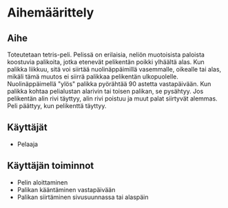 # Aihemäärittely

## Aihe

Toteutetaan tetris-peli. Pelissä on erilaisia, neliön muotoisista paloista koostuvia palikoita, jotka etenevät pelikentän poikki ylhäältä alas. Kun palikka liikkuu, sitä voi siirtää nuolinäppäimillä vasemmalle, oikealle tai alas, mikäli tämä muutos ei siirrä palikkaa pelikentän ulkopuolelle. Nuolinäppäimellä "ylös" palikka pyörähtää 90 astetta vastapäivään. Kun palikka kohtaa pelialustan alarivin tai toisen palikan, se pysähtyy. Jos pelikentän alin rivi täyttyy, alin rivi poistuu ja muut palat siirtyvät alemmas. Peli päättyy, kun pelikenttä täyttyy.

## Käyttäjät

* Pelaaja

## Käyttäjän toiminnot

* Pelin aloittaminen
* Palikan kääntäminen vastapäivään
* Palikan siirtäminen sivusuunnassa tai alaspäin

